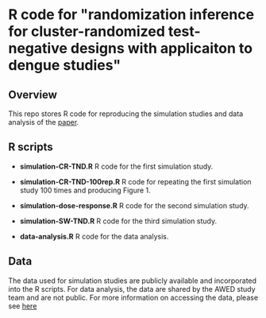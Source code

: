 # R code for "randomization inference for cluster-randomized test-negative designs with applicaiton to dengue studies"

## Overview

This repo stores R code for reproducing the simulation studies and data analysis of the [paper](https://arxiv.org/abs/2202.03379).

## R scripts

- __simulation-CR-TND.R__ R code for the first simulation study.

- __simulation-CR-TND-100rep.R__ R code for repeating the first simulation study 100 times and producing Figure 1.

- __simulation-dose-response.R__ R code for the second simulation study.

- __simulation-SW-TND.R__ R code for the third simulation study.

- __data-analysis.R__ R code for the data analysis.

## Data

The data used for simulation studies are publicly available and incorporated into the R scripts. For data analysis, the data are shared by the AWED study team and are not public. For more information on accessing the data, please see [here](https://www.nejm.org/doi/full/10.1056/nejmoa2030243)
